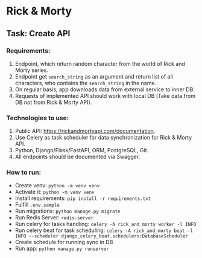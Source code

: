 # Rick & Morty

## Task: Create API

### Requirements:
1. Endpoint, which return random character from the world of Rick and Morty series.
2. Endpoint get `search_string` as an argument and return list of all characters, 
   who contains the `search_string` in the name.
3. On regular basis, app downloads data from external service to inner DB.
4. Requests of implemented API should work with local DB
   (Take data from DB not from Rick & Morty API).

### Technologies to use:
1. Public API: https://rickandmortyapi.com/documentation.
2. Use Celery as task scheduler for data synchronization for Rick & Morty API.
3. Python, Django/Flask/FastAPI, ORM, PostgreSQL, Git.
4. All endpoints should be documented via Swagger.


### How to run:
- Create venv: `python -m venv venv`
- Activate it: `python -m venv venv`
- Install requirements: `pip install -r requirements.txt`
- Fulfill `.env.sample`
- Run migrations: `python manage.py migrate`
- Run Redis Server: `redis-server`
- Run celery for tasks handling: `celery -A rick_and_morty worker -l INFO`
- Run celery beat for task scheduling: `celery -A rick_and_morty beat -l INFO --scheduler django_celery_beat.schedulers:DatabaseScheduler`
- Create schedule for running sync in DB
- Run app: `python manage.py runserver`
